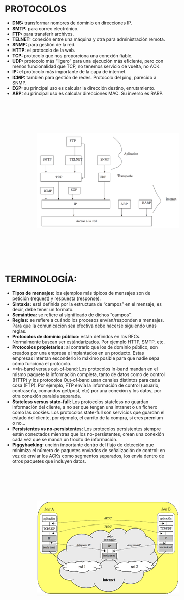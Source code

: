 
# PROTOCOLOS

- **DNS:** transformar nombres de dominio en direcciones IP.
- **SMTP:** para correo electrónico.
- **FTP:** para transferir archivos.
- **TELNET:** conexión entre una máquina y otra para administración remota.
- **SNMP:** para gestión de la red.
- **HTTP:** el protocolo de la web.
- **TCP:** protocolo que nos proporciona una conexión fiable.
- **UDP:** protocolo más “ligero” para una ejecución más eficiente, pero con menos funcionalidad que TCP, no tenemos servicio de vuelta, no ACK.
- **IP:** el protocolo más importante de la capa de internet.
- **ICMP:** también para gestión de redes. Protocolo del ping, parecido a SNMP.
- **EGP:** su principal uso es calcular la dirección destino, enrutamiento.
- **ARP:** su principal uso es calcular direcciones MAC. Su inverso es RARP.

<img src="./img/pro1.png" style="margin-left:100px" width="450" height="300" hspace="200" vspace="100" />

# TERMINOLOGÍA:

- **Tipos de mensajes:** los ejemplos más tipicos de mensajes son de petición (request) y respuesta (response).
- **Sintaxis:** está definida por la estructura de “campos” en el mensaje, es decir, debe tener un formato.
- **Semántica:** se refiere al significado de dichos “campos”.
- **Reglas:** se refiere a cuándo los procesos envían/responden a mensajes. Para que la comunicación sea efectiva debe hacerse siguiendo unas reglas.
- **Protocolos de dominio público:** están definidos en los RFCs. Normalmente buscan ser estándarizados. Por ejemplo HTTP, SMTP, etc.
- **Protocolos propietarios:** al contrario que los de dominio público, son creados por una empresa e implantados en un producto. Estas empresas intentan esconderlo lo máximo posible para que nadie sepa cómo funciona el protocolo.
- **In-band versus out-of-band: Los protocolos In-band mandan en el mismo paquete la información completa, tanto de datos como de control (HTTP) y los protocolos Out-of-band usan canales distintos para cada cosa (FTP). Por ejemplo, FTP envía la información de control (usuario, contraseña, comandos get/post, etc) por una conexión y los datos, por otra conexión paralela separada.
- **Stateless versus state-full:** Los protocolos stateless no guardan información del cliente, a no ser que tengan una intranet o un fichero como las cookies. Los protocolos state-full son servicios que guardan el estado del cliente, por ejemplo, el carrito de la compra, si eres premium o no...
- **Persistentes vs no-persistentes:** Los protocolos persistentes siempre están conectados mientras que los no-persistentes, crean una conexión cada vez que se manda un trocito de información.
- **Piggybacking:** unción importante dentro del flujo de detección que minimiza el número de paquetes enviados de señalización de control: en vez de enviar los ACKs como segmentos separados, los envía dentro de otros paquetes que incluyen datos.

<img src="./img/pro2.png" style="margin-left:100px" width="450" height="300" hspace="200" vspace="100" />

